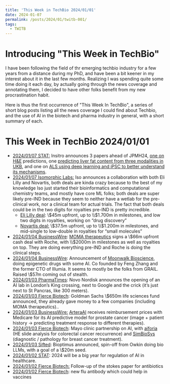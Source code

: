 ```yaml
---
title: 'This Week in TechBio 2024/01/01'
date: 2024-01-07
permalink: /posts/2024/01/twitb-001/
tags:
  - TWITB
---
```


# Introducing "This Week in TechBio"

I have been following the field of thr emerging techbio industry for a few years from
a distance during my PhD, and have been a bit keener in my interest about it in the last few
months. Realizing I was spending quite some time doing it each day, by actually going through
the news coverage and annotating them, I decided to have other folks benefit from my new
procrastination habit.

Here is thus the first occurrence of "This Week In TechBio", a series of short blog posts
listing all the news coverage I could find about Techbio, and the use of AI in the biotech
and pharma industry in general, with a short summary of each.

# This Week in TechBio 2024/01/01 

- [2024/01/07 STAT:](https://www.statnews.com/2024/01/07/jpm-2024-insitro-biotech-ai-drug-development-cancer-als-liver-disease/?utm_campaign=twitter_organic&utm_source=twitter&utm_medium=social) Insitro announces 3 papers ahead of JPMH24, [one on H&E](https://www.insitro.com/wp-content/uploads/2024/01/insitro-oncology-biomarker-2024.pdf) predictions, one [predicting liver fat content from three modalities in UKB](https://www.insitro.com/wp-content/uploads/2024/01/insitro-lipogenesis-biomaker-2024-1.pdf), and one on [ALS using deep learning and iPSC to better understand its mechanisms](https://www.biorxiv.org/content/10.1101/2024.01.04.574270v2). 
- [2024/01/07 Isomorphic Labs:](https://www.isomorphiclabs.com/articles/isomorphic-labs-kicks-off-2024-with-two-pharmaceutical-collaborations) Iso announces a collaboration with both Eli Lilly and Novartis, both deals are kinda crazy because to the best of my knowledge Iso just started their bioinformatics and computational chemistry teams, and mostly have core ML folks; both deals are super likely pre-IND because they seem to neither have a wetlab for the pre-clinical work, nor a clinical team for actual trials. The fact that both deals could be in the two digits for royalties pre-IND is pretty incredible.
    - [Eli Lilly deal](https://storage.googleapis.com/isomorphiclabs-website-public-artifacts/ISOMORPHIC%20LABS_ELI_LILLY_07_01_24.pdf): \\$45m upfront, up to \\$1.700m in milestones, and low two digits in royalties, working on “drug discovery”
    - [Novartis deal:](https://storage.googleapis.com/isomorphiclabs-website-public-artifacts/ISOMORPHIC%20LABS_NOVARTIS_07_01_24.pdf) \\$37.5m upfront, up to \\$1.200m in milestones, and mid-single to low-double in royalties for  “small molecules”
- [2024/01/04 BusinessWire](https://www.businesswire.com/news/home/20240104507368/en/MOMA-Therapeutics-Announces-Five-Year-Discovery-Collaboration-with-Roche-Focused-on-Critical-Cancer-Dependencies): [MOMA therapeutics](https://momatx.com/) signs a \\$66m upfront cash deal with Roche, with \\$2000m in milestones as well as royalties on top. They are doing everything pre-IND and Roche is doing the clinical steps.
- [2024/01/04 BusinessWire](https://www.businesswire.com/news/home/20240104793936/en/Moonwalk-Biosciences-Launches-with-57-Million-in-Financing-to-Advance-a-New-Class-of-Precision-Epigenetic-Medicines): Announcement of [Moonwalk Bioscience](https://moonwalk.bio/), doing epigenetic drugs with some AI. Co founded by Feng Zhang and the former CTO of Illumia. It seems to mostly be the folks from GRAIL. Raised \\$57m coming out of stealth.
- [2024/01/03 PharmaTimes](https://pharmatimes.com/news/novo-nordisk-to-open-new-ai-hub-in-uk-for-drug-discovery/): Novo Nordisk announces the opening of an AI lab in London’s King crossing, next to Google and the crick (it’s just next to St Pancras, like 300 meters).
- [2024/01/03 Fierce Biotech](https://www.fiercebiotech.com/biotech/attractive-opportunity-investing-goldman-sachs-closes-650m-fund-aimed-biotechs): Goldman Sachs \\$650m life sciences fund announced, they already gave money to a few companies (including MOMA therapeutics)..
- [2024/01/03 BusinessWire:](https://www.businesswire.com/news/home/20240103190751/en/ArteraAI-Receives-Medicare-Payment-Rate-for-the-ArteraAI-Prostate-Cancer-Test) [ArteraAI](https://artera.ai/) receives reimbursement prices with Medicare for its AI predictive model for prostate cancer (image + patient history → predicting treatment response to different therapies).
- [2024/01/03 Fierce Biotech](https://www.fiercebiotech.com/medtech/mayo-clinic-lines-ai-collabs-colon-breast-cancer-aiforia-simbiosys): Mayo clinic partnership on AI, with [aiforia](https://www.aiforia.com/) (HE slide analysis for colorectal cancer  reccurrence) and [SimBioSys](https://simbiosys.com/) (diagnostic / pathology for breast cancer treatment).
- [2024/01/03 Sifted](https://sifted.eu/articles/owkin-bioptimus-llm-biotech): Bioptimus announced, spin-off from Owkin doing bio LLMs, with a goal of a \\$20m seed.
- [2024/01/02 STAT](https://www.statnews.com/2024/01/02/artificial-intelligence-health-care-regulation-2024/?utm_campaign=daily_recap&utm_medium=email&_hsmi=288534552&utm_content=288534552&utm_source=hs_email): 2024 will be a big year for regulation of AI in healthcare.
- [2024/01/02 Fierce Biotech:](https://www.fiercebiotech.com/research/explainable-ai-discovers-new-class-antibiotics-stop-mrsa-mice?utm_medium=email&utm_source=nl&utm_campaign=LS-NL-FierceBiotechResearch&oly_enc_id=1927D6649990G8P) Follow-up of the stokes paper for antibiotics
- [2024/01/02 Fierce Biotech](https://www.fiercebiotech.com/research/newly-identified-flu-antibodies-could-form-basis-better-vaccines?utm_medium=email&utm_source=nl&utm_campaign=LS-NL-FierceBiotechResearch&oly_enc_id=1927D6649990G8P): new flu antibody which could help in vaccines
